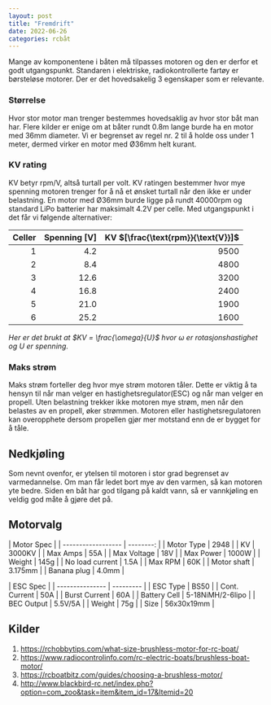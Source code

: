 ```yaml
---
layout: post
title: "Fremdrift"
date: 2022-06-26
categories: rcbåt
---
```


Mange av komponentene i båten må tilpasses motoren og den er derfor et godt utgangspunkt. Standaren i elektriske, radiokontrollerte fartøy er børsteløse motorer. Der er det hovedsakelig 3 egenskaper som er relevante.

### Størrelse

 Hvor stor motor man trenger bestemmes hovedsaklig av hvor stor båt man har. Flere kilder er enige om at båter rundt 0.8m lange burde ha en motor med 36mm diameter. Vi er begrenset av regel nr. 2 til å holde oss under 1 meter, dermed virker en motor med Ø36mm helt kurant.

### KV rating

 KV betyr rpm/V, altså turtall per volt. KV ratingen bestemmer hvor mye spenning motoren trenger for å nå et ønsket turtall når den ikke er under belastning. En motor med Ø36mm burde ligge på rundt 40000rpm og standard LiPo batterier har maksimalt 4.2V per celle. Med utgangspunkt i det får vi følgende alternativer:

 | Celler | Spenning $[\text{V}]$ | KV $[\frac{\text{rpm}}{\text{V}}]$ |
 | --------: | ---------------: | ----: |
 | 1 |   4.2 | 9500 |
 | 2 |   8.4 | 4800 |
 | 3 | 12.6 | 3200 |
 | 4 | 16.8 | 2400 |
 | 5 | 21.0 | 1900 |
 | 6 | 25.2 | 1600 |
  _Her er det brukt at $KV = \frac{\omega}{U}$ hvor $\omega$ er rotasjonshastighet og $U$ er spenning._

### Maks strøm

Maks strøm forteller deg hvor mye strøm motoren tåler. Dette er viktig å ta hensyn til når man velger en hastighetsregulator(ESC) og når man velger en propell. Uten belastning trekker ikke motoren mye strøm, men når den belastes av en propell, øker strømmen. Motoren eller hastighetsregulatoren kan  overopphete dersom propellen gjør mer motstand enn de er bygget for å tåle.

## Nedkjøling

Som nevnt ovenfor, er ytelsen til motoren i stor grad begrenset av varmedannelse. Om man får ledet bort mye av den varmen, så kan motoren yte bedre. Siden en båt har god tilgang på kaldt vann, så er vannkjøling en veldig god måte å gjøre det på.

## Motorvalg

 | Motor Spec |
 | ------------------ | --------: |
 | Motor Type | 2948 |
 | KV | 3000KV |
 | Max Amps | 55A |
 | Max Voltage | 18V |
 | Max Power | 1000W |
 | Weight | 145g |
 | No load current | 1.5A |
 | Max RPM | 60K |
 | Motor shaft | 3.175mm |
 | Banana plug | 4.0mm |
 
 | ESC Spec |
 | --------------- | --------- |
 | ESC Type | BS50 |
 | Cont. Current | 50A |
 | Burst Current | 60A |
 | Battery Cell | 5-18NiMH/2-6lipo |
 | BEC Output | 5.5V/5A |
 | Weight | 75g |
 | Size | 56x30x19mm |
 
## Kilder
1. https://rchobbytips.com/what-size-brushless-motor-for-rc-boat/
2. https://www.radiocontrolinfo.com/rc-electric-boats/brushless-boat-motor/
 3. https://rcboatbitz.com/guides/choosing-a-brushless-motor/
 4. http://www.blackbird-rc.net/index.php?option=com_zoo&task=item&item_id=17&Itemid=20
